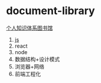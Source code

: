 # document-library
[个人知识体系图书馆](https://lvpangpang.github.io/document-library)
1. [js](https://lvpangpang.github.io/document-library/js)
2. react
3. node
4. 数据结构+设计模式
5. 浏览器+网络
6. 前端工程化
